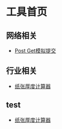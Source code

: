 # 工具首页

## 网络相关
  - [Post Get模拟提交](//holley.gitee.io/demo/NetWork_PostAndGet.html)

## 行业相关
  - [纸张厚度计算器](//holley.gitee.io/demo/industry/PaperThicknessCalculator.html)


## test
  - [纸张厚度计算器](/demo/industry/PaperThicknessCalculator.html)